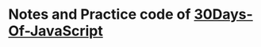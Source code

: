 # Notes and Practice code of [30Days-Of-JavaScript](https://github.com/Asabeneh/30-Days-Of-JavaScript)
